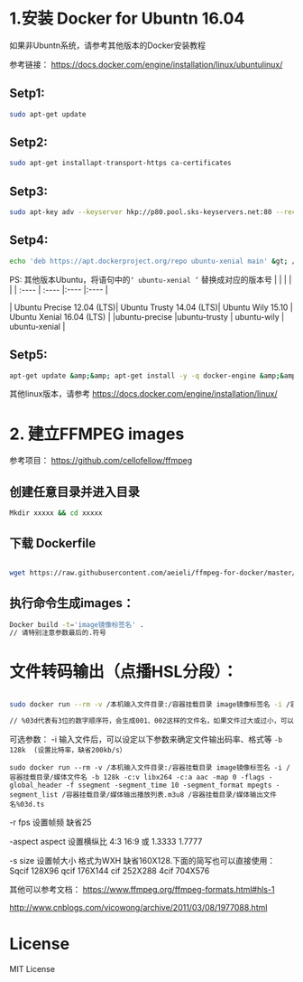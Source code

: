 

# 1.安装 Docker for Ubuntn 16.04

如果非Ubuntn系统，请参考其他版本的Docker安装教程

参考链接： https://docs.docker.com/engine/installation/linux/ubuntulinux/

## Setp1:

``` bash
sudo apt-get update

```

## Setp2:

```   bash
sudo apt-get installapt-transport-https ca-certificates
```

## Setp3:

``` bash
sudo apt-key adv --keyserver hkp://p80.pool.sks-keyservers.net:80 --recv-keys58118E89F3A912897C070ADBF76221572C52609D
```

## Setp4:

``` bash
echo 'deb https://apt.dockerproject.org/repo ubuntu-xenial main' &gt; /etc/apt/sources.list.d/docker.list
```

PS: 其他版本Ubuntu，将语句中的<code>‘ ubuntu-xenial ’</code> 替换成对应的版本号
|    |   |   |    |
| :----  | :----  |:----  |:----  |

| Ubuntu Precise 12.04 (LTS)| Ubuntu Trusty 14.04 (LTS)| Ubuntu Wily 15.10 | Ubuntu Xenial 16.04 (LTS) |
|ubuntu-precise |ubuntu-trusty | ubuntu-wily | ubuntu-xenial |

## Setp5:

```  bash
apt-get update &amp;&amp; apt-get install -y -q docker-engine &amp;&amp; service docker start

```

其他linux版本，请参考 https://docs.docker.com/engine/installation/linux/

# 2. 建立FFMPEG images 

参考项目： https://github.com/cellofellow/ffmpeg

## 创建任意目录并进入目录

``` bash
Mkdir xxxxx && cd xxxxx
```

## 下载 Dockerfile


``` bash

wget https://raw.githubusercontent.com/aeieli/ffmpeg-for-docker/master/Dockerfile

```

## 执行命令生成images：

``` bash
Docker build -t='image镜像标签名' .
// 请特别注意参数最后的.符号
```

# 文件转码输出（点播HSL分段）：

``` bash

sudo docker run --rm -v /本机输入文件目录:/容器挂载目录 image镜像标签名 -i /容器挂载目录/媒体文件名 -c:v libx264 -c:a aac -map 0 -flags -global_header -f ssegment -segment_time 10 -segment_format mpegts -segment_list /容器挂载目录/媒体输出播放列表.m3u8 /容器挂载目录/媒体输出文件名%03d.ts

// %03d代表有3位的数字顺序符，会生成001、002这样的文件名，如果文件过大或过小，可以自定义数字位数。


```
可选参数： -i 输入文件后，可以设定以下参数来确定文件输出码率、格式等
`-b 128k  (设置比特率，缺省200kb/s）`
```
sudo docker run --rm -v /本机输入文件目录:/容器挂载目录 image镜像标签名 -i /容器挂载目录/媒体文件名 -b 128k -c:v libx264 -c:a aac -map 0 -flags -global_header -f ssegment -segment_time 10 -segment_format mpegts -segment_list /容器挂载目录/媒体输出播放列表.m3u8 /容器挂载目录/媒体输出文件名%03d.ts

```

-r fps 设置帧频 缺省25

-aspect aspect 设置横纵比 4:3 16:9 或 1.3333 1.7777

-s size 设置帧大小 格式为WXH 缺省160X128.下面的简写也可以直接使用：Sqcif 128X96 qcif 176X144 cif 252X288 4cif 704X576 

其他可以参考文档： https://www.ffmpeg.org/ffmpeg-formats.html#hls-1

http://www.cnblogs.com/vicowong/archive/2011/03/08/1977088.html

# License

MIT License